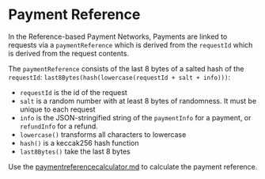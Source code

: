 # Payment Reference

In the Reference-based Payment Networks, Payments are linked to requests via a `paymentReference` which is derived from the `requestId` which is derived from the request contents.

The `paymentReference` consists of the last 8 bytes of a salted hash of the `requestId`: `last8Bytes(hash(lowercase(requestId + salt + info)))`:

* `requestId` is the id of the request
* `salt` is a random number with at least 8 bytes of randomness. It must be unique to each request
* `info` is the JSON-stringified string of the `paymentInfo` for a payment, or `refundInfo` for a refund.
* `lowercase()` transforms all characters to lowercase
* `hash()` is a keccak256 hash function
* `last8Bytes()` take the last 8 bytes

Use the [paymentreferencecalculator.md](../sdk-api-reference/request-client.js/paymentreferencecalculator.md "mention") to calculate the payment reference.
